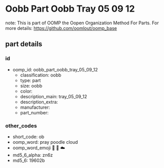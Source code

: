 # Oobb Part Oobb Tray 05 09 12  

note: This is part of OOMP the Oopen Organization Method For Parts. For more details: https://github.com/oomlout/oomp_base

##  part details





### id
* oomp_id: oobb_part_oobb_tray_05_09_12
  * classification: oobb
  * type: part
  * size: oobb
  * color: 
  * description_main: tray_05_09_12
  * description_extra: 
  * manufacturer: 
  * part_number: 

### other_codes
* short_code: ob
* oomp_word: pray poodle cloud
* oomp_word_emoji :pray: :poodle: :cloud:
* md5_6_alpha: zn6z
* md5_6: 19602b